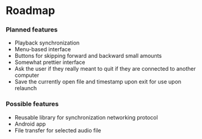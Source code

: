 # Roadmap
### Planned features
* Playback synchronization
* Menu-based interface
* Buttons for skipping forward and backward small amounts
* Somewhat prettier interface
* Ask the user if they really meant to quit if they are connected to another computer
* Save the currently open file and timestamp upon exit for use upon relaunch

### Possible features
* Reusable library for synchronization networking protocol
* Android app
* File transfer for selected audio file